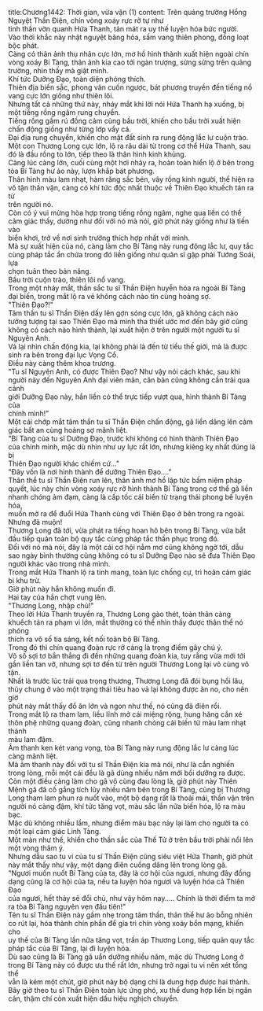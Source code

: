 title:Chương1442: Thời gian, vừa vặn (1)
content:
Trên quảng trường Hồng Nguyệt Thần Điện, chín vòng xoáy rực rỡ tự như<br>tinh thần vờn quanh Hứa Thanh, tản mát ra uy thế luyện hóa bức người.<br>Vào thời khắc này nhật nguyệt băng hỏa, sấm vang thiên phong, đồng loạt<br>bộc phát.<br>Càng có thân ảnh thụ nhân cực lớn, mơ hồ hình thành xuất hiện ngoài chín<br>vòng xoáy Bí Tàng, thân ảnh kia cao tới ngàn trượng, sừng sững trên quảng<br>trường, nhìn thấy mà giật mình.<br>Khí tức Dưỡng Đạo, toàn diện phóng thích.<br>Thiên địa biến sắc, phong vân cuốn ngược, bát phương truyền đến tiếng nổ<br>vang cực lớn giống như thiên lôi.<br>Nhưng tất cả những thứ này, nháy mắt khi lời nói Hứa Thanh hạ xuống, bị<br>một tiếng rồng ngâm rung chuyển.<br>Tiếng rồng gầm rú đồng cảm cùng bầu trời, khiến cho bầu trời xuất hiện<br>chấn động giống như từng lớp vẩy cá.<br>Đại địa rung chuyển, khiến cho mặt đất sinh ra rung động lắc lư cuộn trào.<br>Một con Thương Long cực lớn, lộ ra râu dài từ trong cơ thể Hứa Thanh, sau<br>đó là đầu rồng to lớn, tiếp theo là thân hình kinh khủng.<br>Càng lúc càng lớn, cuối cùng một hơi nhảy ra, hoàn toàn hiển lộ ở bên trong<br>tòa Bí Tàng hư ảo này, lượn khắp bát phương.<br>Thân hình màu lam nhạt, hàm răng sắc bén, vây rồng kinh người, thể hiện ra<br>vô tận thần vận, càng có khí tức độc nhất thuộc về Thiên Đạo khuếch tán ra từ<br>trên người nó.<br>Còn có ý vui mừng hòa hợp trong tiếng rồng ngâm, nghe qua liền có thể<br>cảm giác thấy, dường như đối với nó mà nói, giờ phút này giống như là tiến vào<br>biển khơi, trở về nơi sinh trưởng thích hợp nhất với mình.<br>Mà sự xuất hiện của nó, càng làm cho Bí Tàng này rung động lắc lư, quy tắc<br>cùng pháp tắc ẩn chứa trong đó liền giống như quân sĩ gặp phải Tướng Soái, lựa<br>chọn tuân theo bản năng.<br>Bầu trời cuộn trào, thiên lôi nổ vang.<br>Trong một nháy mắt, thần sắc tu sĩ Thần Điện huyễn hóa ra ngoài Bí Tàng<br>đại biến, trong mắt lộ ra vẻ không cách nào tin cùng hoảng sợ.<br>"Thiên Đạo?!"<br>Tâm thần tu sĩ Thần Điện dấy lên gợn sóng cực lớn, gã không cách nào<br>tưởng tượng tại sao Thiên Đạo mà mình tha thiết ước mơ đến bây giờ cũng<br>không có cách nào hình thành, lại xuất hiện ở trên người một người tu sĩ<br>Nguyên Anh.<br>Vả lại nhìn chấn động kia, lại không phải là đến từ tiểu thế giới, mà là được<br>sinh ra bên trong đại lục Vọng Cổ.<br>Điều này càng thêm khoa trương.<br>"Tu sĩ Nguyên Anh, có được Thiên Đạo? Như vậy nói cách khác, sau khi<br>người này đến Nguyên Anh đại viên mãn, căn bản cũng không cần trải qua cảnh<br>giới Dưỡng Đạo này, hắn liền có thể trực tiếp vượt qua, hình thành Bí Tàng của<br>chính mình!"<br>Một cái chớp mắt tâm thần tu sĩ Thần Điện chấn động, gã liền dâng lên cảm<br>giác bất an cùng hoảng sợ mãnh liệt.<br>"Bí Tàng của tu sĩ Dưỡng Đạo, trước khi không có hình thành Thiên Đạo<br>của chính mình, mặc dù nhìn như uy lực rất lớn, nhưng kiêng kỵ nhất đúng là bị<br>Thiên Đạo người khác chiếm cứ..."<br>"Đây vốn là nơi hình thành để dưỡng Thiên Đạo...."<br>Thân thể tu sĩ Thần Điện run lên, thân ảnh mơ hồ lập tức bấm niệm pháp<br>quyết, lúc này chín vòng xoáy rực rỡ hình thành Bí Tàng trong cơ thể gã liền<br>nhanh chóng ảm đạm, càng là cấp tốc cải biến từ trạng thái phong bế luyện hóa,<br>muốn mở ra để đuổi Hứa Thanh cùng với Thiên Đạo ở bên trong ra ngoài.<br>Nhưng đã muộn!<br>Thương Long đã tới, vừa phát ra tiếng hoan hô bên trong Bí Tàng, vừa bắt<br>đầu tiếp quản toàn bộ quy tắc cùng pháp tắc thần phục trong đó.<br>Đối với nó mà nói, đây là một cái cơ hội nằm mơ cũng không ngờ tới, dẫu<br>sao ngày bình thường cũng không có tu sĩ Dưỡng Đạo nào sẽ đưa Thiên Đạo<br>người khác vào trong nhà mình.<br>Trong mắt Hứa Thanh lộ ra tinh mang, toàn lực chống cự, trì hoãn cảm giác<br>bị khu trừ.<br>Giờ phút này hắn không muốn đi.<br>Hai tay của hắn chợt vung lên.<br>"Thương Long, nhập chủ!"<br>Theo lời Hứa Thanh truyền ra, Thương Long gào thét, toàn thân càng<br>khuếch tán ra phạm vi lớn, mắt thường có thể nhìn thấy được thân thể nó phóng<br>thích ra vô số tia sáng, kết nối toàn bộ Bí Tàng.<br>Trong đó thì chín quang đoàn rực rỡ càng là trọng điểm gây chú ý.<br>Vô số sợi tơ bắn thẳng đi đến những quang đoàn kia, tuy rằng vừa mới tới<br>gần liền tan vỡ, nhưng sợi tơ đến từ trên người Thương Long lại vô cùng vô tận.<br>Nhất là trước lúc trải qua trọng thương, Thương Long đã đói bụng hồi lâu,<br>thủy chung ở vào một trạng thái tiêu hao vả lại không được ăn no, cho nên giờ<br>phút này mắt thấy đồ ăn lớn và ngon như thế, nó cũng đã điên rồi.<br>Trong mắt lộ ra tham lam, liều lĩnh mở cái miệng rộng, hung hăng cắn xé<br>thôn phệ những quang đoàn, cũng nhanh chóng cải biến từ màu lam nhạt thành<br>màu lam đậm.<br>Âm thanh ken két vang vọng, tòa Bí Tàng này rung động lắc lư càng lúc<br>càng mãnh liệt.<br>Mà âm thanh này đối với tu sĩ Thần Điện kia mà nói, như là cắn nghiến<br>trong lòng, mỗi một cái đều là gã dùng nhiều năm mới bồi dưỡng ra được.<br>Còn một điều càng làm cho gã vô cùng đau lòng là, giờ phút này Thiên<br>Mệnh gã đã cố gắng tích lũy nhiều năm bên trong Bí Tàng, cũng bị Thương<br>Long tham lam phun ra nuốt vào, một bộ dạng rất là thoải mái, thần vận trên<br>người nó càng đậm, khí tức tăng vọt, màu sắc lần nữa biến hóa, lộ ra màu bạc.<br>Mặc dù không nhiều lắm, nhưng điểm màu bạc này lại làm cho người ta có<br>một loại cảm giác Linh Tàng.<br>Một màn như thế, khiến cho thần sắc của Thế Tử ở trên bầu trời phải nổi lên<br>một vòng thâm ý.<br>Nhưng dẫu sao tu vi của tu sĩ Thần Điện cũng siêu việt Hứa Thanh, giờ phút<br>này mắt thấy như vậy, một dạng điên cuồng dâng lên trong lòng gã.<br>"Ngươi muốn nuốt Bí Tàng của ta, đây là cơ hội của ngươi, nhưng đây đồng<br>dạng cũng là cơ hội của ta, nếu ta luyện hóa ngươi và luyện hóa cả Thiên Đạo<br>của ngươi, hết thảy sẽ đổi chủ, như vậy hôm nay..... Chính là thời điểm ta mở<br>ra tòa Bí Tàng nguyên vẹn đầu tiên!"<br>Tên tu sĩ Thần Điện này gầm nhẹ trong tâm thần, thân thể hư ảo bỗng nhiên<br>co rút lại, hóa thành chín phần để gia trì chín vòng xoáy bổn mạng, khiến cho<br>uy thế của Bí Tàng lần nữa tăng vọt, trấn áp Thương Long, tiếp quản quy tắc<br>pháp tắc của Bí Tàng, lại đi luyện hóa.<br>Dù sao cũng là Bí Tàng gã uẩn dưỡng nhiều năm, mặc dù Thương Long ở<br>trong Bí Tàng này có được ưu thế rất lớn, nhưng trở ngại tu vi nên xét tổng thể<br>vẫn là kém một chút, giờ phút này bộ dạng chỉ là dung hợp được hai thành.<br>Bây giờ theo tu sĩ Thần Điện toàn lực ứng phó, xu thế dung hợp liền bị ngăn<br>cản, thậm chí còn xuất hiện dấu hiệu nghịch chuyển.